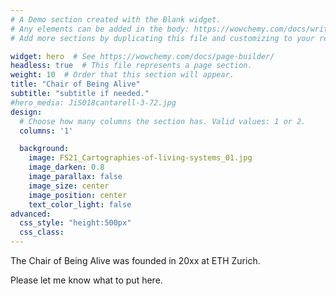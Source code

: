 ```yaml
---
# A Demo section created with the Blank widget.
# Any elements can be added in the body: https://wowchemy.com/docs/writing-markdown-latex/
# Add more sections by duplicating this file and customizing to your requirements.

widget: hero  # See https://wowchemy.com/docs/page-builder/
headless: true  # This file represents a page section.
weight: 10  # Order that this section will appear.
title: "Chair of Being Alive"
subtitle: "subtitle if needed."
#hero_media: JiS018cantarell-3-72.jpg
design:
  # Choose how many columns the section has. Valid values: 1 or 2.
  columns: '1'

  background:
    image: FS21_Cartographies-of-living-systems_01.jpg
    image_darken: 0.8
    image_parallax: false
    image_size: center
    image_position: center
    text_color_light: false
advanced:
  css_style: "height:500px"
  css_class:
---
```


The Chair of Being Alive was founded in 20xx at ETH Zurich.

Please let me know what to put here.

